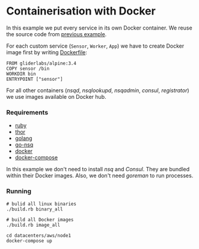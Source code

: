 # Containerisation with Docker

In this example we put every service in its own Docker container. We reuse the source code from [previous example](../03-consul). 

For each custom service (`Sensor`, `Worker`, `App`) we have to create Docker image first by writing [Dockerfile](./images/sensor/Dockerfile):

```
FROM gliderlabs/alpine:3.4
COPY sensor /bin
WORKDIR bin
ENTRYPOINT ["sensor"]
```

For all other containers (*nsqd*, *nsqlookupd*, *nsqadmin*, *consul*, *registrator*) we use images available on Docker hub.

### Requirements

- [ruby](https://github.com/rbenv/rbenv)
- [thor](https://github.com/erikhuda/thor)
- [golang](https://golang.org/doc/install)
- [go-nsq](https://github.com/nsqio/go-nsq)
- [docker](https://www.docker.com/)
- [docker-compose](https://docs.docker.com/compose/)

In this example we don't need to install *nsq* and *Consul*. They are bundled within their Docker images. Also, we don't need *goreman* to run processes.

### Running

```
# bulid all linux binaries
./build.rb binary_all

# build all Docker images
./build.rb image_all

cd datacenters/aws/node1
docker-compose up
```

